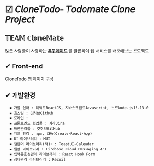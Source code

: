 # ☑ 𝘊𝘭𝘰𝘯𝘦𝘛𝘰𝘥𝘰- 𝘛𝘰𝘥𝘰𝘮𝘢𝘵𝘦 𝘊𝘭𝘰𝘯𝘦 𝘗𝘳𝘰𝘫𝘦𝘤𝘵
## 𝕋𝔼𝔸𝕄 ℂ𝕝𝕠𝕟𝕖𝕄𝕒𝕥𝕖

많은 사람들이 사랑하는 **[투두메이트](https://www.todomate.net/#/)** 를 클론하여 웹 서비스를 배포해보는 프로젝트

## ✔ Front-end

CloneTodo 웹 페이지 구성

## ✔ 개발환경

      ◾ 개발 언어 : 리액트ReactJS, 자바스크립트Javascript, 노드Node.js16.13.0
      ◾ 호스팅 : 깃허브Github
      ◾ 도메인 : 
      ◾ 프론트엔드 협업툴 : 지라Jira
      ◾ 버전관리툴 : 깃허브GitHub
      ◾ 개발 환경 : npm, CRA(Create-React-App)
      ◾ UI 라이브러리 : MUI
      ◾ 캘린더 라이브러리(택1) : ToastUI-Calendar
      ◾ 알람 라이브러리 : Firebase Cloud Messaging API
      ◾ 입력유효성관리 라이브러리 : React Hook Form
      ◾ 상태관리 라이브러리 : Recoil
